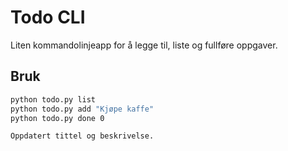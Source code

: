 # Todo CLI

Liten kommandolinjeapp for å legge til, liste og fullføre oppgaver.

## Bruk
```bash
python todo.py list
python todo.py add "Kjøpe kaffe"
python todo.py done 0

Oppdatert tittel og beskrivelse.

